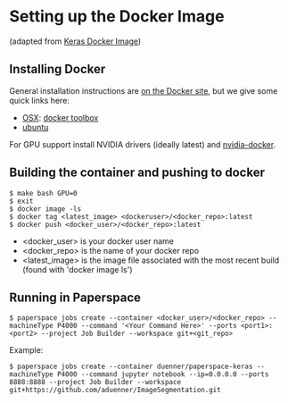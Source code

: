 # Setting up the Docker Image 
(adapted from [Keras Docker Image](https://github.com/keras-team/keras/tree/master/docker))


## Installing Docker

General installation instructions are
[on the Docker site](https://docs.docker.com/installation/), but we give some
quick links here:

* [OSX](https://docs.docker.com/installation/mac/): [docker toolbox](https://www.docker.com/toolbox)
* [ubuntu](https://docs.docker.com/installation/ubuntulinux/)

For GPU support install NVIDIA drivers (ideally latest) and
[nvidia-docker](https://github.com/NVIDIA/nvidia-docker). 



## Building the container and pushing to docker

    $ make bash GPU=0
    $ exit
    $ docker image -ls
    $ docker tag <latest_image> <dockeruser>/<docker_repo>:latest
    $ docker push <docker_user>/<docker_repo>:latest
  
* <docker_user> is your docker user name
* <docker_repo> is the name of your docker repo
* <latest_image> is the image file associated with the most recent build (found with 'docker image ls')

## Running in Paperspace

    $ paperspace jobs create --container <docker_user>/<docker_repo> --machineType P4000 --command '<Your Command Here>' --ports <port1>:<port2> --project Job Builder --workspace git+<git_repo>
Example:

    $ paperspace jobs create --container duenner/paperspace-keras --machineType P4000 --command jupyter notebook --ip=0.0.0.0 --ports 8888:8888 --project Job Builder --workspace git+https://github.com/aduenner/ImageSegmentation.git

